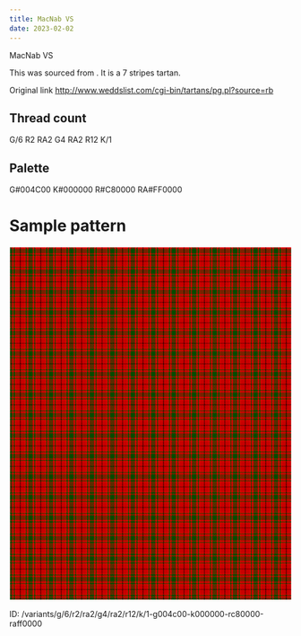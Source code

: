 ```yaml
---
title: MacNab VS
date: 2023-02-02
---
```

MacNab VS

This was sourced from <no value>.  It is a 7 stripes tartan.

Original link http://www.weddslist.com/cgi-bin/tartans/pg.pl?source=rb

## Thread count
G/6 R2 RA2 G4 RA2 R12 K/1

## Palette
G#004C00 K#000000 R#C80000 RA#FF0000

# Sample pattern

![Tartan detail](tartan.png "G/6 R2 RA2 G4 RA2 R12 K/1 tartan")

ID: /variants/g/6/r2/ra2/g4/ra2/r12/k/1-g004c00-k000000-rc80000-raff0000
